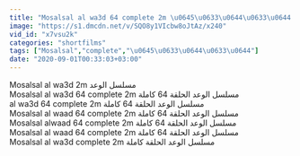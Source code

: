 ```yaml
---
title: "Mosalsal al wa3d 64 complete 2m \u0645\u0633\u0644\u0633\u0644 \u0627\u0644\u0648\u0639\u062f \u0627\u0644\u062d\u0644\u0642\u0629 64 \u0643\u0627\u0645\u0644\u0629"
image: "https://s1.dmcdn.net/v/SQO8y1VIcbw8oJtAz/x240"
vid_id: "x7vsu2k"
categories: "shortfilms"
tags: ["Mosalsal","complete","\u0645\u0633\u0644\u0633\u0644"]
date: "2020-09-01T00:33:03+03:00"
---
```

Mosalsal al wa3d 2m مسلسل الوعد   <br>Mosalsal al wa3d 64 complete 2m مسلسل الوعد الحلقة 64 كاملة  <br>al wa3d 64 complete 2m مسلسل الوعد الحلقة 64 كاملة  <br>Mosalsal al waad 64 complete 2m مسلسل الوعد الحلقة 64 كاملة  <br>Mosalsal alwaad 64 complete 2m مسلسل الوعد الحلقة 64 كاملة  <br>Mosalsal al waad 64 complete 2m مسلسل الوعد الحلقة 64 كاملة  <br>Mosalsal al wa3d complete 2m مسلسل الوعد الحلقة كاملة
